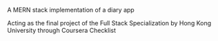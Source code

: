A MERN stack implementation of a diary app

Acting as the final project of the Full Stack Specialization by Hong Kong University through Coursera
Checklist 
